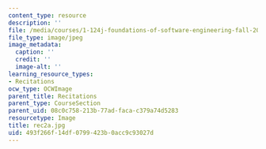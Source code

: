 ```yaml
---
content_type: resource
description: ''
file: /media/courses/1-124j-foundations-of-software-engineering-fall-2000/493f266f14df0799423b0acc9c93027d_rec2a.jpg
file_type: image/jpeg
image_metadata:
  caption: ''
  credit: ''
  image-alt: ''
learning_resource_types:
- Recitations
ocw_type: OCWImage
parent_title: Recitations
parent_type: CourseSection
parent_uid: 08c0c758-213b-77ad-faca-c379a74d5283
resourcetype: Image
title: rec2a.jpg
uid: 493f266f-14df-0799-423b-0acc9c93027d
---
```

